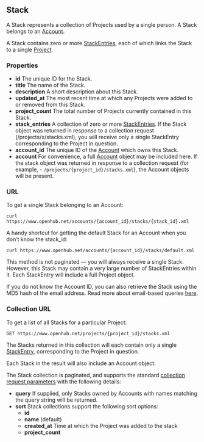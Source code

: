 ## Stack

A Stack represents a collection of Projects used by a single person. A Stack belongs to an [Account](account.md).

A Stack contains zero or more [StackEntries](stack_entry.md), each of which links the Stack to a single [Project](project.md).

### Properties

+ __id__
    The unique ID for the Stack.
+ __title__
    The name of the Stack.
+ __description__
    A short description about this Stack.
+ __updated_at__
    The most recent time at which any Projects were added to or removed from this Stack.
+ __project_count__
    The total number of Projects currently contained in this Stack.
+ __stack_entries__
    A collection of zero or more [StackEntries](stack_entry.md). If the Stack object was returned in response to a collection request (/projects/x/stacks.xml), you will receive only a single StackEntry corresponding to the Project in question.
+ __account_id__
    The unique ID of the [Account](account.md) which owns this Stack.
+ __account__
    For convenience, a full [Account](account.md) object may be included here. If the stack object was returned in response to a collection request (for example, - `/projects/{project_id}/stacks.xml`), the Account objects will be present. 

### URL
To get a single Stack belonging to an Account:
```shell
curl https://www.openhub.net/accounts/{account_id}/stacks/{stack_id}.xml 
```
A handy shortcut for getting the default Stack for an Account when you don’t know the stack_id:
```shell
curl https://www.openhub.net/accounts/{account_id}/stacks/default.xml 
```
This method is not paginated — you will always receive a single Stack. However, this Stack may contain a very large number of StackEntries within it. Each StackEntry will include a full Project object.

If you do not know the Account ID, you can also retrieve the Stack using the MD5 hash of the email address. Read more about email-based queries [here](/email_lookup.md).

### Collection URL
To get a list of all Stacks for a particular Project:
```shell
GET https://www.openhub.net/projects/{project_id}/stacks.xml 
```
The Stacks returned in this collection will each contain only a single [StackEntry](stack_entry.md), corresponding to the Project in question.

Each Stack in the result will also include an Account object.

The Stack collection is paginated, and supports the standard [collection request parameters](/README.md#collection-requests) with the following details:

+ __query__
    If supplied, only Stacks owned by Accounts with names matching the query string will be returned.
+ __sort__
    Stack collections support the following sort options:
    - __id__
    - __name__ (default)
    - __created_at__ Time at which the Project was added to the stack
    - __project_count__


